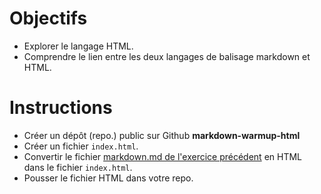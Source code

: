 # Objectifs

* Explorer le langage HTML.
* Comprendre le lien entre les deux langages de balisage markdown et HTML.

# Instructions

* Créer un dépôt (repo.) public sur Github **markdown-warmup-html**
* Créer un fichier ```index.html```.
* Convertir le fichier  [markdown.md de l'exercice précédent](https://google.com)  en HTML dans le fichier ```index.html```.
* Pousser le fichier HTML dans votre repo.